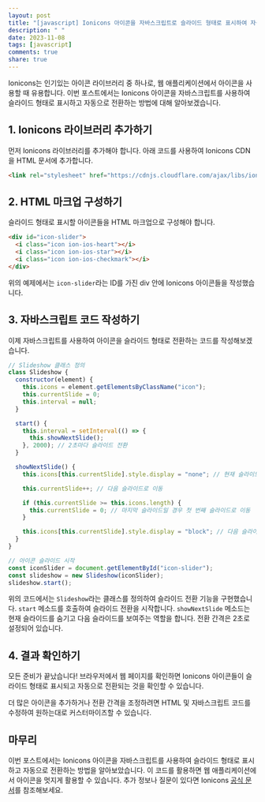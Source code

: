 ```yaml
---
layout: post
title: "[javascript] Ionicons 아이콘을 자바스크립트로 슬라이드 형태로 표시하여 자동으로 전환하는 방법"
description: " "
date: 2023-11-08
tags: [javascript]
comments: true
share: true
---
```


Ionicons는 인기있는 아이콘 라이브러리 중 하나로, 웹 애플리케이션에서 아이콘을 사용할 때 유용합니다. 이번 포스트에서는 Ionicons 아이콘을 자바스크립트를 사용하여 슬라이드 형태로 표시하고 자동으로 전환하는 방법에 대해 알아보겠습니다.

## 1. Ionicons 라이브러리 추가하기

먼저 Ionicons 라이브러리를 추가해야 합니다. 아래 코드를 사용하여 Ionicons CDN을 HTML 문서에 추가합니다.

```html
<link rel="stylesheet" href="https://cdnjs.cloudflare.com/ajax/libs/ionicons/5.6.0/css/ionicons.min.css">
```

## 2. HTML 마크업 구성하기

슬라이드 형태로 표시할 아이콘들을 HTML 마크업으로 구성해야 합니다.

```html
<div id="icon-slider">
  <i class="icon ion-ios-heart"></i>
  <i class="icon ion-ios-star"></i>
  <i class="icon ion-ios-checkmark"></i>
</div>
```

위의 예제에서는 `icon-slider`라는 ID를 가진 div 안에 Ionicons 아이콘들을 작성했습니다.

## 3. 자바스크립트 코드 작성하기

이제 자바스크립트를 사용하여 아이콘을 슬라이드 형태로 전환하는 코드를 작성해보겠습니다.

```javascript
// Slideshow 클래스 정의
class Slideshow {
  constructor(element) {
    this.icons = element.getElementsByClassName("icon");
    this.currentSlide = 0;
    this.interval = null;
  }

  start() {
    this.interval = setInterval(() => {
      this.showNextSlide();
    }, 2000); // 2초마다 슬라이드 전환
  }

  showNextSlide() {
    this.icons[this.currentSlide].style.display = "none"; // 현재 슬라이드 숨김 처리

    this.currentSlide++; // 다음 슬라이드로 이동

    if (this.currentSlide >= this.icons.length) {
      this.currentSlide = 0; // 마지막 슬라이드일 경우 첫 번째 슬라이드로 이동
    }

    this.icons[this.currentSlide].style.display = "block"; // 다음 슬라이드 보여주기
  }
}

// 아이콘 슬라이드 시작
const iconSlider = document.getElementById("icon-slider");
const slideshow = new Slideshow(iconSlider);
slideshow.start();
```

위의 코드에서는 `Slideshow`라는 클래스를 정의하여 슬라이드 전환 기능을 구현했습니다. `start` 메소드를 호출하여 슬라이드 전환을 시작합니다. `showNextSlide` 메소드는 현재 슬라이드를 숨기고 다음 슬라이드를 보여주는 역할을 합니다. 전환 간격은 2초로 설정되어 있습니다.

## 4. 결과 확인하기

모든 준비가 끝났습니다! 브라우저에서 웹 페이지를 확인하면 Ionicons 아이콘들이 슬라이드 형태로 표시되고 자동으로 전환되는 것을 확인할 수 있습니다.

더 많은 아이콘을 추가하거나 전환 간격을 조정하려면 HTML 및 자바스크립트 코드를 수정하여 원하는대로 커스터마이즈할 수 있습니다.

## 마무리

이번 포스트에서는 Ionicons 아이콘을 자바스크립트를 사용하여 슬라이드 형태로 표시하고 자동으로 전환하는 방법을 알아보았습니다. 이 코드를 활용하면 웹 애플리케이션에서 아이콘을 멋지게 활용할 수 있습니다. 추가 정보나 질문이 있다면 Ionicons [공식 문서](https://ionicons.com/)를 참조해보세요.